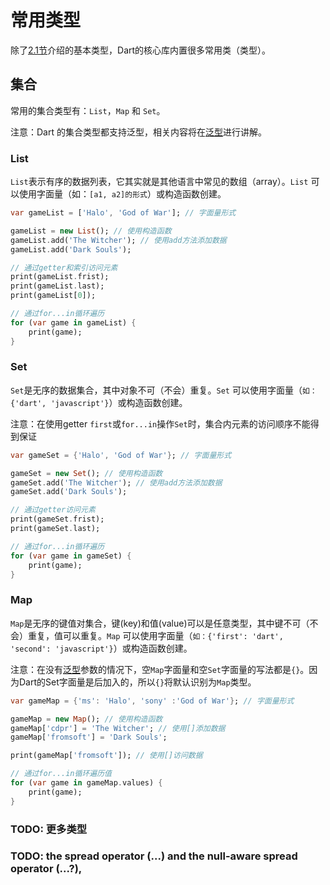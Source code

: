 # 常用类型

除了[2.1节](/language/basics.md)介绍的基本类型，Dart的核心库内置很多常用类（类型）。

## 集合

常用的集合类型有：`List`，`Map` 和 `Set`。

注意：Dart 的集合类型都支持泛型，相关内容将在[泛型](/language/generics.md)进行讲解。

### List

`List`表示有序的数据列表，它其实就是其他语言中常见的数组（array）。`List` 可以使用字面量（如：`[a1, a2]的形式`）或构造函数创建。

```dart
var gameList = ['Halo', 'God of War']; // 字面量形式

gameList = new List(); // 使用构造函数
gameList.add('The Witcher'); // 使用add方法添加数据
gameList.add('Dark Souls');

// 通过getter和索引访问元素
print(gameList.frist);
print(gameList.last);
print(gameList[0]);

// 通过for...in循环遍历
for (var game in gameList) {
    print(game);
}
```

### Set

`Set`是无序的数据集合，其中对象不可（不会）重复。`Set` 可以使用字面量（`如：{'dart', 'javascript'}`）或构造函数创建。

注意：在使用getter `first`或`for...in`操作`Set`时，集合内元素的访问顺序不能得到保证

```dart
var gameSet = {'Halo', 'God of War'}; // 字面量形式

gameSet = new Set(); // 使用构造函数
gameSet.add('The Witcher'); // 使用add方法添加数据
gameSet.add('Dark Souls');

// 通过getter访问元素
print(gameSet.frist);
print(gameSet.last);

// 通过for...in循环遍历
for (var game in gameSet) {
    print(game);
}
```

### Map

`Map`是无序的键值对集合，键(key)和值(value)可以是任意类型，其中键不可（不会）重复，值可以重复。`Map` 可以使用字面量（`如：{'first': 'dart', 'second': 'javascript'}`）或构造函数创建。

注意：在没有[泛型](/language/generics.md)参数的情况下，空`Map`字面量和空`Set`字面量的写法都是`{}`。因为Dart的Set字面量是后加入的，所以`{}`将默认识别为`Map`类型。

```dart
var gameMap = {'ms': 'Halo', 'sony' :'God of War'}; // 字面量形式

gameMap = new Map(); // 使用构造函数
gameMap['cdpr'] = 'The Witcher'; // 使用[]添加数据
gameMap['fromsoft'] = 'Dark Souls';

print(gameMap['fromsoft']); // 使用[]访问数据

// 通过for...in循环遍历值
for (var game in gameMap.values) {
    print(game);
}
```

### TODO: 更多类型
### TODO: the spread operator (...) and the null-aware spread operator (...?),
